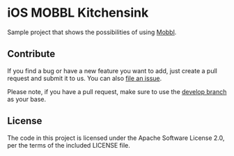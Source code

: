 # iOS MOBBL Kitchensink

Sample project that shows the possibilities of using [Mobbl](https://github.com/ItudeMobile/itude-mobile-ios-mobbl-framework).

## Contribute

If you find a bug or have a new feature you want to add, just create a pull request and submit it to us. You can also [file an issue](https://github.com/ItudeMobile/itude-mobile-ios-kitchensink/issues/new).

Please note, if you have a pull request, make sure to use the [develop branch](https://github.com/ItudeMobile/itude-mobile-ios-kitchensink/tree/develop) as your base.

## License
The code in this project is licensed under the Apache Software License 2.0, per the terms of the included LICENSE file.
